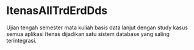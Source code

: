 # ItenasAllTrdErdDds
Ujian tengah semester mata kuliah basis data lanjut dengan study kasus semua aplikasi Itenas dijadikan satu sistem database yang saling terintegrasi.
